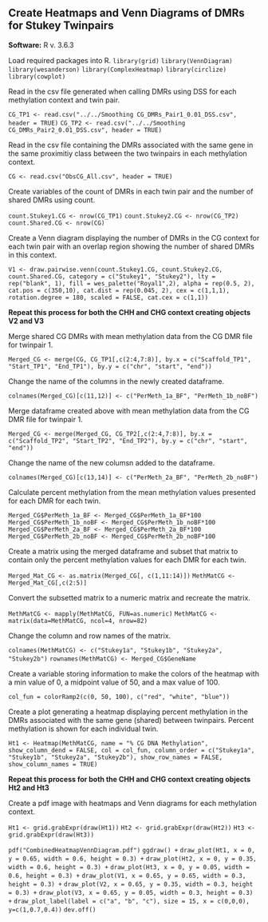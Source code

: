 ## Create Heatmaps and Venn Diagrams of DMRs for Stukey Twinpairs

**Software:**
R v. 3.6.3

Load required packages into R.
```library(grid)```
```library(VennDiagram)```
```library(wesanderson)```
```library(ComplexHeatmap)```
```library(circlize)```
```library(cowplot)```

Read in the csv file generated when calling DMRs using DSS for each methylation context and twin pair.

```CG_TP1 <- read.csv("../../Smoothing CG_DMRs_Pair1_0.01_DSS.csv", header = TRUE)```
```CG_TP2 <- read.csv("../../Smoothing CG_DMRs_Pair2_0.01_DSS.csv", header = TRUE)```

Read in the csv file containing the DMRs associated with the same gene in the same proximitiy class between the two twinpairs in each methylation context.

```CG <- read.csv("ObsCG_All.csv", header = TRUE)```

Create variables of the count of DMRs in each twin pair and the number of shared DMRs using count.

```count.Stukey1.CG <- nrow(CG_TP1)```
```count.Stukey2.CG <- nrow(CG_TP2)```
```count.Shared.CG <- nrow(CG)```

Create a Venn diagram displaying the number of DMRs in the CG context for each twin pair with an overlap region showing the number of shared DMRs in this context.

```V1 <- draw.pairwise.venn(count.Stukey1.CG, count.Stukey2.CG, count.Shared.CG, category = c("Stukey1", "Stukey2"), lty = rep("blank", 1), fill = wes_palette("Royal1",2), alpha = rep(0.5, 2), cat.pos = c(350,10), cat.dist = rep(0.045, 2), cex = c(1,1,1), rotation.degree = 180, scaled = FALSE, cat.cex = c(1,1))```

**Repeat this process for both the CHH and CHG context creating objects V2 and V3**

Merge shared CG DMRs with mean methylation data from the CG DMR file for twinpair 1.

```Merged_CG <- merge(CG, CG_TP1[,c(2:4,7:8)], by.x = c("Scaffold_TP1", "Start_TP1", "End_TP1"), by.y = c("chr", "start", "end"))```

Change the name of the columns in the newly created dataframe.

```colnames(Merged_CG)[c(11,12)] <- c("PerMeth_1a_BF", "PerMeth_1b_noBF")```

Merge dataframe created above with mean methylation data from the CG DMR file for twinpair 1.

```Merged_CG <- merge(Merged_CG, CG_TP2[,c(2:4,7:8)], by.x = c("Scaffold_TP2", "Start_TP2", "End_TP2"), by.y = c("chr", "start", "end"))```

Change the name of the new columsn added to the dataframe.

```colnames(Merged_CG)[c(13,14)] <- c("PerMeth_2a_BF", "PerMeth_2b_noBF")```

Calculate percent methylation from the mean methylation values presented for each DMR for each twin.

```Merged_CG$PerMeth_1a_BF <- Merged_CG$PerMeth_1a_BF*100```
```Merged_CG$PerMeth_1b_noBF <- Merged_CG$PerMeth_1b_noBF*100```
```Merged_CG$PerMeth_2a_BF <- Merged_CG$PerMeth_2a_BF*100```
```Merged_CG$PerMeth_2b_noBF <- Merged_CG$PerMeth_2b_noBF*100```

Create a matrix using the merged dataframe and subset that matrix to contain only the percent methylation values for each DMR for each twin.

```Merged_Mat_CG <- as.matrix(Merged_CG[, c(1,11:14)])```
```MethMatCG <- Merged_Mat_CG[,c(2:5)]```

Convert the subsetted matrix to a numeric matrix and recreate the matrix.

```MethMatCG <- mapply(MethMatCG, FUN=as.numeric)```
```MethMatCG <- matrix(data=MethMatCG, ncol=4, nrow=82)```

Change the column and row names of the matrix.

```colnames(MethMatCG) <- c("Stukey1a", "Stukey1b", "Stukey2a", "Stukey2b")```
```rownames(MethMatCG) <- Merged_CG$GeneName```

Create a variable storing information to make the colors of the heatmap with a min value of 0, a midpoint value of 50, and a max value of 100.

```col_fun = colorRamp2(c(0, 50, 100), c("red", "white", "blue"))```

Create a plot generating a heatmap displaying percent methylation in the DMRs associated with the same gene (shared) between twinpairs. Percent methylation is shown for each individual twin.

```Ht1 <- Heatmap(MethMatCG, name = "% CG DNA Methylation", show_column_dend = FALSE, col = col_fun, column_order = c("Stukey1a", "Stukey1b", "Stukey2a", "Stukey2b"), show_row_names = FALSE, show_column_names = TRUE)```

**Repeat this process for both the CHH and CHG context creating objects Ht2 and Ht3**

Create a pdf image with heatmaps and Venn diagrams for each methylation context.

```Ht1 <- grid.grabExpr(draw(Ht1))```
```Ht2 <- grid.grabExpr(draw(Ht2))```
```Ht3 <- grid.grabExpr(draw(Ht3))```

```pdf("CombinedHeatmapVennDiagram.pdf")```
```ggdraw() +```
  ```draw_plot(Ht1, x = 0, y = 0.65, width = 0.6, height = 0.3) +```
  ```draw_plot(Ht2, x = 0, y = 0.35, width = 0.6, height = 0.3) +```
  ```draw_plot(Ht3, x = 0, y = 0.05, width = 0.6, height = 0.3) +```
  ```draw_plot(V1, x = 0.65, y = 0.65, width = 0.3, height = 0.3) +```
  ```draw_plot(V2, x = 0.65, y = 0.35, width = 0.3, height = 0.3) +```
  ```draw_plot(V3, x = 0.65, y = 0.05, width = 0.3, height = 0.3) +```
  ```draw_plot_label(label = c("a", "b", "c"), size = 15, x = c(0,0,0), y=c(1,0.7,0.4))```
```dev.off()```
